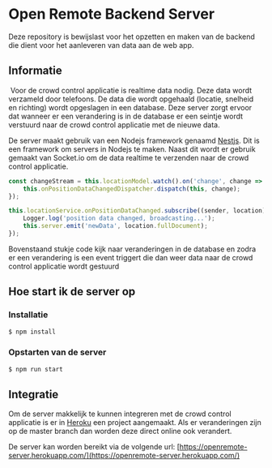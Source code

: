 # Open Remote Backend Server

Deze repository is bewijslast voor het opzetten en maken van de backend die dient voor het aanleveren van data aan de web app. 

## Informatie
![<image>](https://drive.google.com/file/d/12hLz_GjAC9WZ3gp2XTI1yqpEfo-KdNjn/preview)
Voor de crowd control applicatie is realtime data nodig. Deze data wordt 
verzameld door telefoons. De data die wordt opgehaald (locatie, snelheid en richting) wordt opgeslagen in een database. Deze server zorgt ervoor dat wanneer er een verandering is in de database er een seintje wordt verstuurd naar de crowd control applicatie met de nieuwe data.

De server maakt gebruik van een Nodejs framework genaamd [Nestjs](http://nestjs.com). Dit is een framework om servers in Nodejs te maken. Naast dit wordt er gebruik gemaakt van Socket.io om de data realtime te verzenden naar de crowd control applicatie.

```javascript
const changeStream = this.locationModel.watch().on('change', change => {
    this.onPositionDataChangedDispatcher.dispatch(this, change);
});

this.locationService.onPositionDataChanged.subscribe((sender, location) => {
    Logger.log('position data changed, broadcasting...');
    this.server.emit('newData', location.fullDocument);
});
```
Bovenstaand stukje code kijk naar veranderingen in de database en zodra er een verandering is een event triggert die dan weer data naar de crowd control applicatie wordt gestuurd
    

## Hoe start ik de server op


### Installatie

```bash
$ npm install
```

### Opstarten van de server

```bash
$ npm run start
```

## Integratie
Om de server makkelijk te kunnen integreren met de crowd control applicatie is er in [Heroku](http://heroku.com) een project aangemaakt. Als er veranderingen zijn op de master branch dan worden deze direct online ook verandert.

De server kan worden bereikt via de volgende url:
[https://openremote-server.herokuapp.com/](https://openremote-server.herokuapp.com/)


